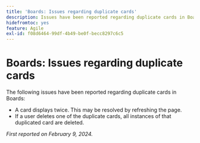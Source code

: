 ```yaml
---
title: 'Boards: Issues regarding duplicate cards'
description: Issues have been reported regarding duplicate cards in Boards.
hidefromtoc: yes
feature: Agile
exl-id: f08d6464-99df-4b49-be0f-becc8297c6c5
---
```

# Boards: Issues regarding duplicate cards

<!--

>[!NOTE]
>
>This issue was fixed on May 2, 2024.

-->

The following issues have been reported regarding duplicate cards in Boards:

* A card displays twice. This may be resolved by refreshing the page.
* If a user deletes one of the duplicate cards, all instances of that duplicated card are deleted.

_First reported on February 9, 2024._
